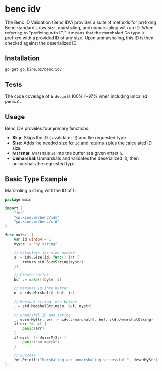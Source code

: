 # benc idv

The Benc ID Validation (Benc IDV) provides a suite of methods for prefixing Benc standard's raw size, marshaling, and unmarshaling with an ID. When referring to "prefixing with ID," it means that the marshaled Go type is prefixed with a provided ID of any size. Upon unmarshaling, this ID is then checked against the deserialized ID.

## Installation
```bash
go get go.kine.bz/benc/idv
```

## Tests
The code coverage of `bidv.go` is 100% (~97% when including uncalled panics).

## Usage

Benc IDV provides four primary functions:

- **Skip**: Skips the ID (+ validates it) and the requested type.
- **Size**: Adds the needed size for `id` and returns `s` plus the calculated ID size.
- **Marshal**: Marshals `id` into the buffer at a given offset `n`.
- **Unmarshal**: Unmarshals and validates the deserialized ID, then unmarshals the requested type.

## Basic Type Example

Marshaling a string with the ID of `1`:

```go
package main

import (
	"fmt"
	"go.kine.bz/benc/idv"
	"go.kine.bz/benc/std"
)

func main() {
	var id uint64 = 1
	mystr := "My string"

	// Calculate the size needed
	s := idv.Size(id, func() int {
		return std.SizeString(mystr)
	})

	// Create buffer
	buf := make([]byte, s)

	// Marshal ID into buffer
	n := idv.Marshal(0, buf, id)

	// Marshal string into buffer
	_ = std.MarshalString(n, buf, mystr)

	// Unmarshal ID and string
	_, deserMyStr, err := idv.Unmarshal(0, buf, std.UnmarshalString)
	if err != nil {
		panic(err)
	}
	if mystr != deserMyStr {
		panic("no match")
	}

	// Success
	fmt.Println("Marshaling and unmarshaling successful:", deserMyStr)
}
```